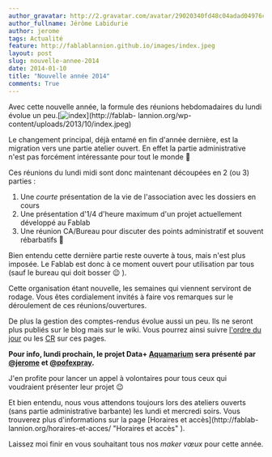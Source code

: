 ```yaml
---
author_gravatar: http://2.gravatar.com/avatar/29020340fd48c04adad04976cb909b4f?s=96&d=mm&r=g
author_fullname: Jérôme Labidurie
author: jerome
tags: Actualité
feature: http://fablablannion.github.io/images/index.jpeg
layout: post
slug: nouvelle-annee-2014
date: 2014-01-10
title: "Nouvelle année 2014"
comments: True
---
```

Avec cette nouvelle année, la formule des réunions hebdomadaires du lundi
évolue un
peu.[![index](http://fablablannion.github.io/images/index-150x150.jpeg)](http://fablab-
lannion.org/wp-content/uploads/2013/10/index.jpeg)

Le changement principal, déjà entamé en fin d'année dernière, est la migration
vers une partie atelier ouvert. En effet la partie administrative n'est pas
forcément intéressante pour tout le monde 🙂

Ces réunions du lundi midi sont donc maintenant découpées en 2 (ou 3) parties
:

  1. Une _courte_ présentation de la vie de l'association avec les dossiers en cours
  2. Une présentation d'1/4 d'heure maximum d'un projet actuellement développé au Fablab
  3. Une réunion CA/Bureau pour discuter des points administratif et souvent rébarbatifs 🙂

Bien entendu cette dernière partie reste ouverte à tous, mais n'est plus
imposée. Le Fablab est donc à ce moment ouvert pour utilisation par tous (sauf
le bureau qui doit bosser 😉 ).

Cette organisation étant nouvelle, les semaines qui viennent serviront de
rodage. Vous êtes cordialement invités à faire vos remarques sur le
déroulement de ces réunions/ouvertures.

De plus la gestion des comptes-rendus évolue aussi un peu. Ils ne seront plus
publiés sur le blog mais sur le wiki. Vous pourrez ainsi suivre [l'ordre du
jour](/wiki/index.php?title=Ordre_du_jour) ou les [CR](Compte_Rendu_Hebdo) sur
ces pages.

**Pour info, lundi prochain, le projet Data+ [Aquamarium](http://fablab-lannion.org/wiki/index.php?title=AquaMarium) sera présenté par [@jerome](http://fablab-lannion.org/membres/jerome/) et [@pofexpray](http://fablab-lannion.org/membres/pofexpray/).**

J'en profite pour lancer un appel à volontaires pour tous ceux qui voudraient
présenter leur projet 😉

Et bien entendu, nous vous attendons toujours lors des ateliers ouverts (sans
partie administrative barbante) les lundi et mercredi soirs. Vous trouverez
plus d'informations sur la page [Horaires et accès](http://fablab-
lannion.org/horaires-et-acces/ "Horaires et accès" ).

Laissez moi finir en vous souhaitant tous nos _maker vœux_ pour cette année.
